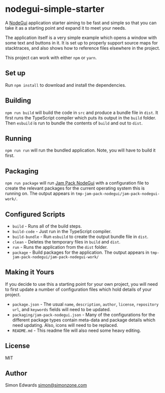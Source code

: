 nodegui-simple-starter
======================
A [NodeGui](https://docs.nodegui.org/) application starter aiming to be fast and simple so that you can take it as a starting point and expand it to meet your needs.

The application itself is a very simple example which opens a window with some text and buttons in it. It is set up to properly support source maps for stacktraces, and also shows how to reference files elsewhere in the project.

This project can work with either `npm` or `yarn`.


Set up
------
Run `npm install` to download and install the dependencies.

Building
--------
`npm run build` will build the code in `src` and produce a bundle file in `dist`. It first runs the TypeScript compiler which puts its output in the `build` folder. Then `esbuild` is run to bundle the contents of `build` and out to `dist`.


Running
-------
`npm run run` will run the bundled application. Note, you will have to build it first.


Packaging
---------
`npm run package` will run [Jam Pack NodeGui](https://github.com/sedwards2009/jam-pack-nodegui) with a configuration file to create the relevant packages for the current operating system this is running on. The output appears in `tmp-jam-pack-nodegui/jam-pack-nodegui-work/`.


Configured Scripts
------------------

* `build` - Runs all of the build steps.
* `build-code` - Just run in the TypeScript compiler.
* `build-bundle` - Run `esbuild` to create the output bundle file in `dist`.
* `clean` - Deletes the temporary files in `build` and `dist`.
* `run` - Runs the application from the `dist` folder.
* `package` - Build packages for the application. The output appears in `tmp-jam-pack-nodegui/jam-pack-nodegui-work/`


Making it Yours
---------------
If you decide to use this a starting point for your own project, you will need to first update a number of configuration files which hold details of your project.

* `package.json` - The usual `name`, `description`, `author`, `license`, `repository url`, and `keywords` fields will need to be updated.
* `packaging/jam-pack-nodegui.json` - Many of the configurations for the different package types contain meta-data and package details which need updating. Also, icons will need to be replaced.
* `README.md` - This readme file will also need some heavy editing.


License
-------

MIT

Author
------

Simon Edwards <simon@simonzone.com>
